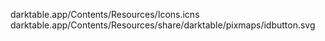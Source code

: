darktable.app/Contents/Resources/Icons.icns  
darktable.app/Contents/Resources/share/darktable/pixmaps/idbutton.svg
